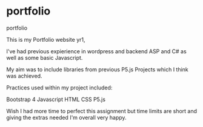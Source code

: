 # portfolio
portfolio

This is my Portfolio website yr1,

I've had previous expierience in wordpress and backend ASP and C# as well as some basic Javascript.

My aim was to include libraries from previous P5.js Projects which I think was achieved.


Practices used within my project included:

Bootstrap 4
Javascript
HTML
CSS
P5.js


Wish I had more time to perfect this assignment but time limits are short and giving the extras needed I'm overall very happy.
